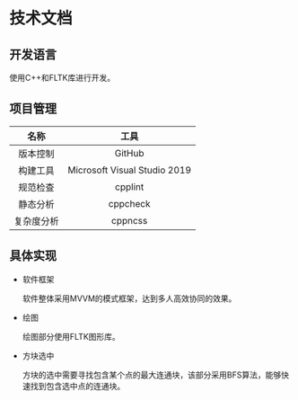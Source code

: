 ﻿# 技术文档

## 开发语言

使用C++和FLTK库进行开发。

## 项目管理

|      名称     |         工具          |
|:-------------:|:--------------------:|
|    版本控制    |        GitHub        |
|    构建工具    |        Microsoft Visual Studio 2019         |
|    规范检查    |        cpplint       |
|    静态分析    |        cppcheck      |
|   复杂度分析   |        cppncss       |

## 具体实现

- 软件框架

  软件整体采用MVVM的模式框架，达到多人高效协同的效果。

- 绘图

  绘图部分使用FLTK图形库。

- 方块选中

  方块的选中需要寻找包含某个点的最大连通块，该部分采用BFS算法，能够快速找到包含选中点的连通块。
